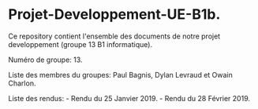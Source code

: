 # Projet-Developpement-UE-B1b.
Ce repository contient l'ensemble des documents de notre projet developpement (groupe 13  B1 informatique).

Numéro de groupe: 13.

Liste des membres du groupes: Paul Bagnis, Dylan Levraud et Owain Charlon.

Liste des rendus: - Rendu du 25 Janvier 2019.
                  - Rendu du 28 Février 2019.
                  


